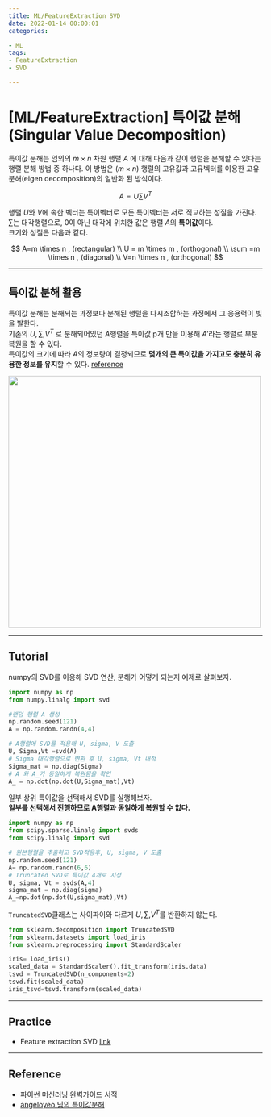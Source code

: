 ```yaml
---
title: ML/FeatureExtraction SVD
date: 2022-01-14 00:00:01
categories:

- ML
tags:
- FeatureExtraction
- SVD

---
```


# [ML/FeatureExtraction] 특이값 분해(Singular Value Decomposition)
특이값 분해는 임의의 $m \times n$ 차원 행렬 $A$ 에 대해 다음과 같이 행렬을 분해할 수 있다는 행렬 분해 방법 중 하나다. 이 방법은 $(m \times n)$ 행렬의 고유값과 고유벡터를 이용한 고유분해(eigen decomposition)의 일반화 된 방식이다.

$$
    A = U\sum V^T
$$

행렬 $U$와 $V$에 속한 벡터는 특이벡터로 모든 특이벡터는 서로 직교하는 성질을 가진다.<br>$\sum$는 대각행렬으로, 0이 아닌 대각에 위치한 값은 행렬 $A$의 **특이값**이다.<br>크기와 성질은 다음과 같다.

$$
    A=m \times n  , (rectangular)  \\
    U = m \times m  , (orthogonal)  \\
    \sum =m \times n  , (diagonal)  \\
    V=n \times n  , (orthogonal)  
$$

---

## 특이값 분해 활용 

특이값 분해는 분해되는 과정보다 분해된 행렬을 다시조합하는 과정에서 그 응용력이 빛을 발한다.<br>기존의 $U,\sum ,V^T$ 로 분해되어있던 $A$행렬을 특이값 p개 만을 이용해 $A'$라는 행렬로 부분복원을 할 수 있다. <br>특이값의 크기에 따라 $A$의 정보량이 결정되므로 **몇개의 큰 특이값을 가지고도 충분히 유용한 정보를 유지**할 수 있다. [reference](https://angeloyeo.github.io/2019/08/01/SVD.html)


<img src=' https://drive.google.com/uc?export=download&id=1QSlTSj02NesLkcr2WqMmd6nDpafmrQuP' width=500>

---

## Tutorial
numpy의 SVD를 이용해 SVD 연산, 분해가 어떻게 되는지 예제로 살펴보자.

```python
import numpy as np
from numpy.linalg import svd

#랜덤 행렬 A 생성  
np.random.seed(121)
A = np.random.randn(4,4)

# A행렬에 SVD를 적용해 U, sigma, V 도출
U, Sigma,Vt =svd(A)
# Sigma 대각행렬으로 변환 후 U, sigma, Vt 내적
Sigma_mat = np.diag(Sigma)
# A 와 A_가 동일하게 복원됨을 확인
A_ = np.dot(np.dot(U,Sigma_mat),Vt)
```

일부 상위 특이값을 선택해서 SVD를 실행해보자.<br>**일부를 선택해서 진행하므로 A행렬과 동일하게 복원할 수 없다.**

```python
import numpy as np
from scipy.sparse.linalg import svds
from scipy.linalg import svd

# 원본행렬을 추출하고 SVD적용후, U, sigma, V 도출
np.random.seed(121)
A= np.random.randn(6,6)
# Truncated SVD로 특이값 4개로 지정 
U, sigma, Vt = svds(A,4)
sigma_mat = np.diag(sigma)
A_=np.dot(np.dot(U,sigma_mat),Vt)
```

`TruncatedSVD`클래스는 사이파이와 다르게 $U,\sum,V^T$를 반환하지 않는다. 

```python
from sklearn.decomposition import TruncatedSVD
from sklearn.datasets import load_iris
from sklearn.preprocessing import StandardScaler

iris= load_iris()
scaled_data = StandardScaler().fit_transform(iris.data)
tsvd = TruncatedSVD(n_components=2)
tsvd.fit(scaled_data)
iris_tsvd=tsvd.transform(scaled_data)
```

---

##  Practice

- Feature extraction SVD [link](https://github.com/ominiv/Practice_ML/blob/master/Practice/Feature%20extraction.ipynb)

-----

## Reference

- 파이썬 머신러닝 완벽가이드 서적
- [angeloyeo 님의 특이값분해](https://angeloyeo.github.io/2019/08/01/SVD.html)
